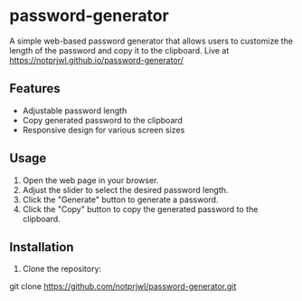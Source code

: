 # password-generator

A simple web-based password generator that allows users to customize the length of the password and copy it to the clipboard.
Live at https://notprjwl.github.io/password-generator/

## Features

- Adjustable password length
- Copy generated password to the clipboard
- Responsive design for various screen sizes


## Usage

1. Open the web page in your browser.
2. Adjust the slider to select the desired password length.
3. Click the "Generate" button to generate a password.
4. Click the "Copy" button to copy the generated password to the clipboard.

## Installation

1. Clone the repository:
   
git clone https://github.com/notprjwl/password-generator.git
